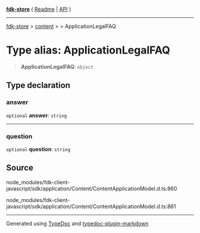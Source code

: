 [**fdk-store**](../../../README.md) ( [Readme](../../../README.md) \| [API](../../../API.md) )

---

[fdk-store](../../../API.md) > [content](../../README.md) > [<internal>](../README.md) > ApplicationLegalFAQ

# Type alias: ApplicationLegalFAQ

> **ApplicationLegalFAQ**: `object`

## Type declaration

### answer

`optional` **answer**: `string`

---

### question

`optional` **question**: `string`

## Source

node_modules/fdk-client-javascript/sdk/application/Content/ContentApplicationModel.d.ts:860

node_modules/fdk-client-javascript/sdk/application/Content/ContentApplicationModel.d.ts:861

---

Generated using [TypeDoc](https://typedoc.org/) and [typedoc-plugin-markdown](https://www.npmjs.com/package/typedoc-plugin-markdown)
